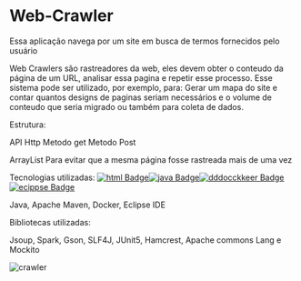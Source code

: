 # Web-Crawler
Essa aplicação navega por um site em busca de termos fornecidos pelo usuário

Web Crawlers são rastreadores da web, eles devem obter o conteudo da página de um URL, analisar essa pagina e repetir esse processo.
Esse sistema pode ser utilizado, por exemplo, para: Gerar um mapa do site e contar quantos designs de paginas seriam necessários e o volume de conteudo que seria migrado ou também para coleta de dados.

Estrutura:

API Http
Metodo get
Metodo Post

ArrayList
Para evitar que a mesma página fosse rastreada mais de uma vez


Tecnologias utilizadas:
[![html Badge](https://img.shields.io/badge/HTML5-E34F26?style=for-the-badge&logo=html5&logoColor=white&link=https://github.com/prisciladuarte)](https://github.com/prisciladuarte)[![java Badge](https://img.shields.io/badge/Java-ED8B00?style=for-the-badge&logo=java&logoColor=white&link=https://github.com/prisciladuarte)](https://github.com/prisciladuarte)[![dddocckkeer Badge](https://img.shields.io/badge/Docker-2CA5E0?style=for-the-badge&logo=docker&logoColor=white&link=https://github.com/prisciladuarte)](https://github.com/prisciladuarte)[![ecippse Badge](https://img.shields.io/badge/Eclipse-2C2255?style=for-the-badge&logo=eclipse&logoColor=white&link=https://github.com/prisciladuarte)](https://github.com/prisciladuarte)

Java, Apache Maven, Docker, Eclipse IDE

Bibliotecas utilizadas:

Jsoup, Spark, Gson, SLF4J, JUnit5, Hamcrest, Apache commons Lang e Mockito

![crawler](https://user-images.githubusercontent.com/49458473/131124764-4482b7f2-5c01-442c-91c4-fb78a1cc53a4.png)










